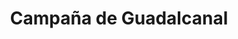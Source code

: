 ﻿---
title: "Campaña de Guadalcanal"
permalink: periodes_644.html
layout: periode
dataInici: 1942-08-07
dataFi: 1943-02-09
sidebar: periodes
pares:
  - 356:
    title: "Guerra del Pacífico"
    dataInici: "(1941-12-07)"
    dataFi: "(1945-08-14)"

fills:
  - 645:
    title: "Batalla de las Salomón Orientales"
    dataInici: "(1942-08-24)"
    dataFi: "(1942-08-25)"

  - 992:
    title: "Batalla de la cresta Edson"
    dataInici: "(1942-09-12)"
    dataFi: "(1942-09-14)"

  - 646:
    title: "Batalla de las Islas Santa Cruz"
    dataInici: "(1942-10-25)"
    dataFi: "(1942-10-27)"

  - 647:
    title: "Batalla Naval de Guadalcanal"
    dataInici: "(1942-11-12)"
    dataFi: "(1942-11-15)"

jocsPrincipals:
  - title: "Pacific Battles: Guadalcanal"
    bggId: 99064
    dataInici: 
    dataFi: 

  - title: "Operation Shoestring: The Guadalcanal Campaign, 1942"
    bggId: 8056
    dataInici: 
    dataFi: 

  - title: "First Blood: The Guadalcanal Campaign"
    bggId: 9438
    dataInici: 
    dataFi: 

  - title: "Guadalcanal"
    bggId: 5755
    dataInici: 
    dataFi: 

  - title: "Solomons Campaign (first edition)"
    bggId: 8258
    dataInici: 
    dataFi: 

  - title: "Starvation Island"
    bggId: 77577
    dataInici: 
    dataFi: 

  - title: "Pacific Fury: Guadalcanal, 1942"
    bggId: 195353
    dataInici: 
    dataFi: 

jocsEscenaris:
  - title: "Flat Top"
    bggId: 2529
    dataInici: 
    dataFi: 

  - title: "Conflict of Heroes: Guadalcanal – El Pacífico, 1942"
    bggId: 68076
    dataInici: 
    dataFi: 

  - title: "Tokyo Express"
    bggId: 1681
    dataInici: 
    dataFi: 

  - title: "ASL Historical Study 1 - Operation Watchtower"
    bggId: 9497
    dataInici: 
    dataFi: 

  - title: "Panzer Grenadier: Semper Fi! Guadalcanal"
    bggId: 7177
    dataInici: 
    dataFi: 

  - title: "Axis & Allies:  Guadalcanal"
    bggId: 29259
    dataInici: 
    dataFi: 

jocsEpoca:
jocsEpocaEscenaris:
---
